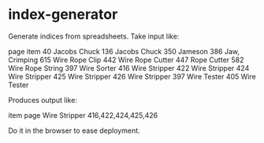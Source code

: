 index-generator
===============

Generate indices from spreadsheets.
Take input like:

page	item
40	Jacobs Chuck
136	Jacobs Chuck
350	Jameson
386	Jaw, Crimping
615	Wire Rope Clip
442	Wire Rope Cutter
447	Rope Cutter
582	Wire Rope String
397	Wire Sorter
416	Wire Stripper
422	Wire Stripper
424	Wire Stripper
425	Wire Stripper
426	Wire Stripper
397	Wire Tester
405	Wire Tester

Produces output like:

item	page
Wire Stripper	416,422,424,425,426

Do it in the browser to ease deployment.
